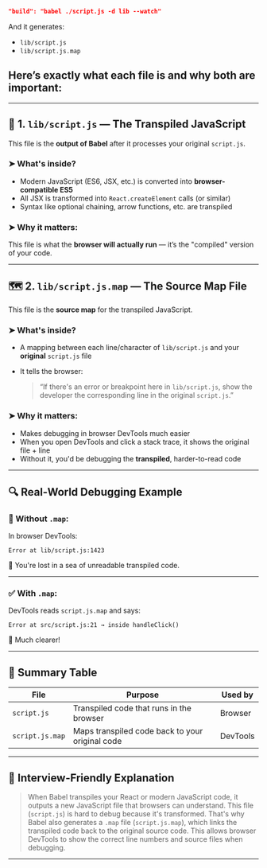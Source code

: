 
```json
"build": "babel ./script.js -d lib --watch"
```

And it generates:

* `lib/script.js`
* `lib/script.js.map`

## Here’s exactly what each file is and **why both are important**:

---

## 📄 1. `lib/script.js` — The **Transpiled JavaScript**

This file is the **output of Babel** after it processes your original `script.js`.

### ➤ What's inside?

* Modern JavaScript (ES6, JSX, etc.) is converted into **browser-compatible ES5**
* All JSX is transformed into `React.createElement` calls (or similar)
* Syntax like optional chaining, arrow functions, etc. are transpiled

### ➤ Why it matters:

This file is what the **browser will actually run** — it’s the "compiled" version of your code.

---

## 🗺️ 2. `lib/script.js.map` — The **Source Map File**

This file is the **source map** for the transpiled JavaScript.

### ➤ What's inside?

* A mapping between each line/character of `lib/script.js` and your **original** `script.js` file
* It tells the browser:

  > “If there's an error or breakpoint here in `lib/script.js`, show the developer the corresponding line in the original `script.js`.”

### ➤ Why it matters:

* Makes debugging in browser DevTools much easier
* When you open DevTools and click a stack trace, it shows the original file + line
* Without it, you'd be debugging the **transpiled**, harder-to-read code

---

## 🔍 Real-World Debugging Example

### 🔧 Without `.map`:

In browser DevTools:

```
Error at lib/script.js:1423
```

🤯 You're lost in a sea of unreadable transpiled code.

---

### ✅ With `.map`:

DevTools reads `script.js.map` and says:

```
Error at src/script.js:21 → inside handleClick()
```

🧠 Much clearer!

---

## 📝 Summary Table

| File            | Purpose                                         | Used by  |
| --------------- | ----------------------------------------------- | -------- |
| `script.js`     | Transpiled code that runs in the browser        | Browser  |
| `script.js.map` | Maps transpiled code back to your original code | DevTools |

---

## 💬 Interview-Friendly Explanation

> When Babel transpiles your React or modern JavaScript code, it outputs a new JavaScript file that browsers can understand. This file (`script.js`) is hard to debug because it's transformed. That's why Babel also generates a `.map` file (`script.js.map`), which links the transpiled code back to the original source code. This allows browser DevTools to show the correct line numbers and source files when debugging.

---